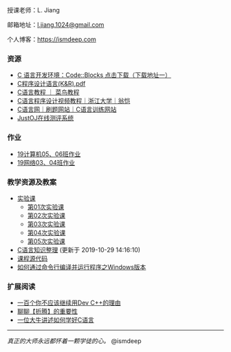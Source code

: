 授课老师：L. Jiang

邮箱地址：[l.jiang.1024@gmail.com](mailto:l.jiang.1024@gmail.com)

个人博客：<a href="https://ismdeep.com" target="_blank">https://ismdeep.com</a>

### 资源

- <a href="https://sourceforge.net/projects/codeblocks/files/Binaries/17.12/Windows/codeblocks-17.12mingw-setup.exe/download" target="_blank">C 语言开发环境：Code::Blocks 点击下载（下载地址一）</a>
- <a href="/c-course/c-programming-language-k-r.pdf" target="_blank">C程序设计语言(K&R).pdf</a>
- <a target="_blank" href="https://www.runoob.com/cprogramming/c-tutorial.html">C语言教程 ｜ 菜鸟教程</a>
- <a target="_blank" href="https://www.icourse163.org/course/ZJU-9001">C语言程序设计视频教程｜浙江大学｜翁恺</a>
- <a target="_blank" href="https://www.dotcpp.com/oj/problemset.html">C语言网｜刷题网站｜C语言训练网站</a>
- <a target="_blank" href="https://oj.ismdeep.com">JustOJ在线测评系统</a>


### 作业

- [19计算机05、06班作业](/c-course/homework-cs-05-06)
- [19网络03、04班作业](/c-course/homework-ne-03-04)

### 教学资源及教案

- [实验课](/c-course/training)
    - [第01次实验课](/c-course/training/01)
    - [第02次实验课](/c-course/training/02)
    - [第03次实验课](/c-course/training/03)
    - [第04次实验课](/c-course/training/04)
    - [第05次实验课](/c-course/training/05)
- [C语言知识整理](/c-course/c-lecture-notes) (更新于 2019-10-29 14:16:10)
- [课程源代码](https://github.com/ismdeep/code-practice/tree/master/c-course)
- <a href="https://ismdeep.com/posts/2019-10-28-how-to-compile-c-codes-with-cmd-on-windows.html" target="_blank">如何通过命令行编译并运行程序之Windows版本</a>

### 扩展阅读

- <a href="https://blog.csdn.net/qq_40688707/article/details/81137667" target="_blank">一百个你不应该继续用Dev C++的理由</a>
- <a href="https://ismdeep.com/posts/2018-08-04-talking-about-the-importance-of-toss.html" target="_blank">聊聊【折腾】的重要性</a>
- <a target="_blank" href="http://sohu.com/a/165940792_464086">一位大牛讲述如何学好C语言</a>

-----

*真正的大师永远都怀着一颗学徒的心。*         @ismdeep

